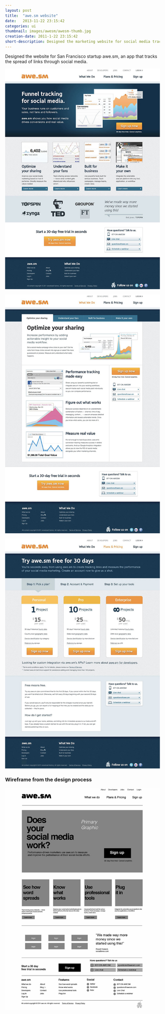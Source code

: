 ```yaml
---
layout: post
title:  "awe.sm website"
date:   2013-11-22 23:15:42
categories: ui
thumbnail: images/awesm/awesm-thumb.jpg
creation-date: 2011-1-22 23:15:42
short-description: Designed the marketing website for social media tracking app.
---
```


Designed the website for San Francisco startup awe.sm, an app that tracks the spread of links through social media.

![awe.sm homepage](/images/awesm/awesm-home.jpg)

![awe.sm content](/images/awesm/awesm-content.jpg)

![awe.sm pricing](/images/awesm/awesm-pricing.jpg)

### Wireframe from the design process

![awe.sm wireframe](/images/awesm/awesm-wireframe.jpg)
